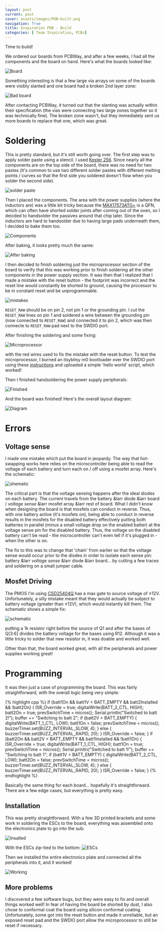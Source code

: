 ```yaml
---
layout: post
current: post
cover: assets/images/PDB-built.png
navigation: True
title: Inspiration PDB - Build
categories: [ Team Inspiration, PCBs]
---
```


Time to build!

We ordered our boards from PCBWay, and after a few weeks, I had all the components and the board on hand. Here's what the boards looked like:

![Board](https://media.discordapp.net/attachments/937171243776483358/1119365990258589900/CD6BEBA2-E695-458F-ADB1-FD83CDA5D5E0_1_105_c.jpeg?width=854&height=1138)

Something interesting is that a few large via arrays on some of the boards were visibly slanted and one board had a broken 2nd layer zone:

![Bad board](https://media.discordapp.net/attachments/937171243776483358/1119366894013665290/0E648070-3CF1-4A20-8A71-911C31D31773_1_105_c.jpeg?width=854&height=1138)

After contacting PCBWay, it turned out that the slanting was actually within their specification (the vias were connecting two large zones together so it was technically fine). The broken zone wasn't, but they immediately sent us more boards to replace that one, which was great. 


# Soldering

This is pretty standard, but it's still worth going over. The first step was to apply solder paste using a stencil. I used [Kester 256](https://www.amazon.com/Kester-EP256-Solder-Syringe-Dispenser/dp/B006UTCYM2/ref=asc_df_B006UTCYM2/?tag=hyprod-20&linkCode=df0&hvadid=312136741888&hvpos=&hvnetw=g&hvrand=4129991722207853226&hvpone=&hvptwo=&hvqmt=&hvdev=c&hvdvcmdl=&hvlocint=&hvlocphy=1013962&hvtargid=pla-568632166733&psc=1). Since nearly all the components are on the top side of the board, there was no need for two pastes (it's common to use two different solder pastes with different melting points / curves so that the first side you soldered doesn't flow when you solder the second side). 

![solder paste](https://media.discordapp.net/attachments/937171243776483358/1119368167307890738/Screenshot_2023-06-16_at_1.49.16_PM.png?width=1410&height=1072)

Then I placed the components. The area with the power supplies (where the inductors are) was a little bit tricky because the [MAX17573ATG+](https://www.analog.com/media/en/technical-documentation/data-sheets/max17573.pdf) is a QFN, which can often have shorted solder joints after coming out of the oven, so I deicded to handsolder the passives around that chip later. Since the inductors are hard to handsolder due to having large pads underneath them, I decided to bake them too. 

![Components](https://media.discordapp.net/attachments/937171243776483358/1119368953672781844/Screenshot_2023-06-16_at_1.52.26_PM.png?width=1410&height=1072)

After baking, it looks pretty much the same: 

![After baking](https://media.discordapp.net/attachments/937171243776483358/1119369486013833236/Screenshot_2023-06-16_at_1.54.35_PM.png?width=1410&height=1068)

I then decided to finish soldering just the microprocessor section of the board to verify that this was working prior to finish soldering all the other components in the power supply section. It was then that I realized that I made a mistake with the reset button - the footprint was incorrect and the reset line would constantly be shorted to ground, causing the processor to be in constant reset and be unprogrammable.

![mistakes](https://media.discordapp.net/attachments/937171243776483358/1119372518969589894/Screenshot_2023-06-16_at_2.06.37_PM.png?width=842&height=1136)

`RESET_RAW` should be on pin 2, not pin 1 or the grounding pin. I cut the `RESET_RAW` lines on pin 1 and soldered a wire between the grounding pin (now connected to `RESET_RAW`) and connected it to pin 2, which was then connecte to `RESET_RAW` pad next to the SWDIO port. 

After finishing the soldering and some fixing:

![Microprocessor](https://media.discordapp.net/attachments/937171243776483358/1119373689574662204/Screenshot_2023-06-16_at_2.10.41_PM.png?width=1410&height=1036)

with the red wires used to fix the mistake with the reset button. To test the microprocessor, I burned an itsybitsy m0 bootloader over the SWDIO port using these [instructions](https://seanboe.me/blog/using-openocd) and uploaded a simple 'hello world' script, which worked!

Then I finished handsoldering the power supply peripherals:

![Finished](https://media.discordapp.net/attachments/937171243776483358/1119373916276805776/Screenshot_2023-06-16_at_2.12.09_PM.png?width=1410&height=946)

And the board was finished! Here's the overall layout diagram:

![Diagram](https://media.discordapp.net/attachments/937171243776483358/1119364951853776978/C7B2E144-4E9C-44EC-9521-C79655BBCEC5_1_105_c.jpeg?width=1410&height=1100)

# Errors

## Voltage sense
I made one mistake which put the board in jeopardy. The way that hot-swapping works here relies on the microcontroller being able to read the voltage of each battery and turn each on / off using a mosfet array. Here's the schematic: 

![shematic](https://media.discordapp.net/attachments/937171243776483358/1119376214306594947/Screenshot_2023-06-16_at_2.21.20_PM.png?width=1410&height=480)

The critical part is that the voltage sensing happens after the ideal diodes on each battery. The current travels from the battery &larr diode &larr board / _voltage sense_ &larr mosfet array &larr rest of board. What I didn't know when designing the board is that mosfets can conduct in reverse. Thus, with one battery active (it's mosfets on), being able to conduct in reverse results in the mosfets for the disabled battery effectively putting both batteries in parallel (minus a small voltage drop on the enabled batter) at the voltage sense pin for the disabled battery. Thus, the voltage on the disabled battery can't be read - the microcontroller can't even tell if it's plugged in - when the other is on.

The fix to this was to change that 'chain' from earlier so that the voltage sense would occur prior to the diodes in order to isolate each sense pin: battery &larr _voltage sense_ &larr diode &larr board... by cutting a few traces and soldering on a small jumper cable. 


## Mosfet Driving

The PMOS I'm using [CSD25404Q](https://www.ti.com/lit/ds/symlink/csd25404q3.pdf?HQS=dis-dk-null-digikeymode-dsf-pf-null-wwe&ts=1686779239837&ref_url=https%253A%252F%252Fwww.ti.com%252Fgeneral%252Fdocs%252Fsuppproductinfo.tsp%253FdistId%253D10%2526gotoUrl%253Dhttps%253A%252F%252Fwww.ti.com%252Flit%252Fgpn%252Fcsd25404q3) has a max gate to source voltage of &plusmn;12V. Unfortunately, a silly mistake meant that they would actually be subject to battery voltage (greater than &plusmn;12V), which would instantly kill them. The schematic shows a simple fix: 

![schematic](https://media.discordapp.net/attachments/937171243776483358/1119378380966604891/Screenshot_2023-06-16_at_2.29.56_PM.png?width=1410&height=1042)

putting a 1k resistor right before the source of Q1 and after the bases of Q[3:6] divides the battery voltage for the bases using R12. Although it was a little tricky to solder that new resistor in, it was doable and worked well. 


Other than that, the board worked great, with all the peripherals and power supplies working great!

# Programming

It was then just a case of programming the board. This was fairly straightforward, with the overall logic being very simple:


{% highlight cpp %}
if (batt1On && batt1V < BATT_EMPTY && batt2Installed && !batt2On) {
  ISR_Override = true;
  digitalWrite(BATT_2_CTL, HIGH);
  batt2On = true;
  prevSwitchTime = micros();
  Serial.println("Switched to batt 2!");
  buffer += "Switching to batt 2";
  if (batt2V > BATT_EMPTY) {
    digitalWrite(BATT_1_CTL, LOW);
    batt1On = false;
    prevSwitchTime = micros();
    buzzerTimer.set(BUZZ_INTERVAL_SLOW, 4);
  }
  else {
    buzzerTimer.set(BUZZ_INTERVAL_RAPID, 20);
  }
  ISR_Override = false;
}
if (batt2On && batt2V < BATT_EMPTY && batt1Installed && !batt1On) {
  ISR_Override = true;
  digitalWrite(BATT_1_CTL, HIGH);
  batt1On = true;
  prevSwitchTime = micros();
  Serial.println("Switched to batt 1!");
  buffer += "Switching to batt 1";
  if (batt1V > BATT_EMPTY) {
    digitalWrite(BATT_2_CTL, LOW);
    batt2On = false;
    prevSwitchTime = micros();
    buzzerTimer.set(BUZZ_INTERVAL_SLOW, 4);
  }
  else {
    buzzerTimer.set(BUZZ_INTERVAL_RAPID, 20);
  }
  ISR_Override = false;
}
{% endhighlight %}

Basically the same thing for each board... hopefully it's straightforward. There are a few edge cases, but everything is pretty easy. 

## Installation

This was pretty straightforward. With a few 3D printed brackets and some work in soldering the ESCs to the board, everything was assembled onto the electronics plate to go into the sub:

![Insalled](https://media.discordapp.net/attachments/937171243776483358/1119430922287194122/1186FFFC-59BF-420F-8A48-F38310E92262_1_105_c.jpeg?width=854&height=1138)

With the ESCs zip-tied to the bottom:
![ESCs](https://media.discordapp.net/attachments/937171243776483358/1119430952347770972/E9B8D03C-2C8A-475E-8846-65914CAEF72C_1_105_c.jpeg?width=1410&height=1058)

Then we installed the entire electronics plate and connected all the peripherals into it, and it worked!

![Working](https://media.discordapp.net/attachments/937171243776483358/1119430893791096892/E677379A-43F0-4355-957D-56E7668D720C_1_105_c.jpeg?width=854&height=1138)

## More problems

I discovered a few software bugs, but they were easy to fix and overall things worked well! In fear of having the board be shorted by dust, I also chose to conformal coat the board using silicon conformal coating. Unfortunately, some got into the reset button and made it unreliable, but an exposed reset pad and the SWDIO port allow the microprocessor to still be reset if necessary. 
